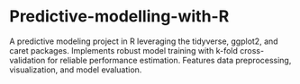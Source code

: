 # Predictive-modelling-with-R
A predictive modeling project in R leveraging the tidyverse, ggplot2, and caret packages. Implements robust model training with k-fold cross-validation for reliable performance estimation. Features data preprocessing, visualization, and model evaluation.
